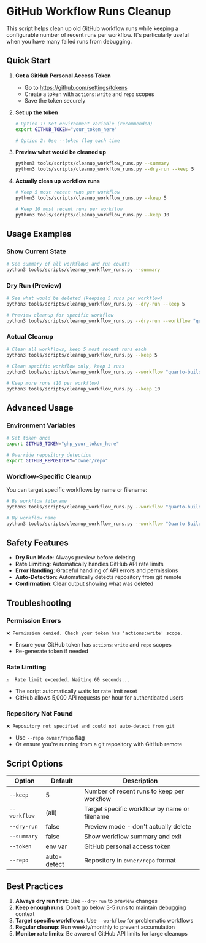 # GitHub Workflow Runs Cleanup

This script helps clean up old GitHub workflow runs while keeping a configurable number of recent runs per workflow. It's particularly useful when you have many failed runs from debugging.

## Quick Start

1. **Get a GitHub Personal Access Token**
   - Go to https://github.com/settings/tokens
   - Create a token with `actions:write` and `repo` scopes
   - Save the token securely

2. **Set up the token**
   ```bash
   # Option 1: Set environment variable (recommended)
   export GITHUB_TOKEN="your_token_here"
   
   # Option 2: Use --token flag each time
   ```

3. **Preview what would be cleaned up**
   ```bash
   python3 tools/scripts/cleanup_workflow_runs.py --summary
   python3 tools/scripts/cleanup_workflow_runs.py --dry-run --keep 5
   ```

4. **Actually clean up workflow runs**
   ```bash
   # Keep 5 most recent runs per workflow
   python3 tools/scripts/cleanup_workflow_runs.py --keep 5
   
   # Keep 10 most recent runs per workflow
   python3 tools/scripts/cleanup_workflow_runs.py --keep 10
   ```

## Usage Examples

### Show Current State
```bash
# See summary of all workflows and run counts
python3 tools/scripts/cleanup_workflow_runs.py --summary
```

### Dry Run (Preview)
```bash
# See what would be deleted (keeping 5 runs per workflow)
python3 tools/scripts/cleanup_workflow_runs.py --dry-run --keep 5

# Preview cleanup for specific workflow
python3 tools/scripts/cleanup_workflow_runs.py --dry-run --workflow "quarto-build-container.yml" --keep 3
```

### Actual Cleanup
```bash
# Clean all workflows, keep 5 most recent runs each
python3 tools/scripts/cleanup_workflow_runs.py --keep 5

# Clean specific workflow only, keep 3 runs
python3 tools/scripts/cleanup_workflow_runs.py --workflow "quarto-build-container.yml" --keep 3

# Keep more runs (10 per workflow)
python3 tools/scripts/cleanup_workflow_runs.py --keep 10
```

## Advanced Usage

### Environment Variables
```bash
# Set token once
export GITHUB_TOKEN="ghp_your_token_here"

# Override repository detection
export GITHUB_REPOSITORY="owner/repo"
```

### Workflow-Specific Cleanup
You can target specific workflows by name or filename:
```bash
# By workflow filename
python3 tools/scripts/cleanup_workflow_runs.py --workflow "quarto-build-container.yml" --keep 3

# By workflow name
python3 tools/scripts/cleanup_workflow_runs.py --workflow "Quarto Build" --keep 3
```

## Safety Features

- **Dry Run Mode**: Always preview before deleting
- **Rate Limiting**: Automatically handles GitHub API rate limits
- **Error Handling**: Graceful handling of API errors and permissions
- **Auto-Detection**: Automatically detects repository from git remote
- **Confirmation**: Clear output showing what was deleted

## Troubleshooting

### Permission Errors
```
❌ Permission denied. Check your token has 'actions:write' scope.
```
- Ensure your GitHub token has `actions:write` and `repo` scopes
- Re-generate token if needed

### Rate Limiting
```
⚠️  Rate limit exceeded. Waiting 60 seconds...
```
- The script automatically waits for rate limit reset
- GitHub allows 5,000 API requests per hour for authenticated users

### Repository Not Found
```
❌ Repository not specified and could not auto-detect from git
```
- Use `--repo owner/repo` flag
- Or ensure you're running from a git repository with GitHub remote

## Script Options

| Option | Default | Description |
|--------|---------|-------------|
| `--keep` | 5 | Number of recent runs to keep per workflow |
| `--workflow` | (all) | Target specific workflow by name or filename |
| `--dry-run` | false | Preview mode - don't actually delete |
| `--summary` | false | Show workflow summary and exit |
| `--token` | env var | GitHub personal access token |
| `--repo` | auto-detect | Repository in `owner/repo` format |

## Best Practices

1. **Always dry run first**: Use `--dry-run` to preview changes
2. **Keep enough runs**: Don't go below 3-5 runs to maintain debugging context
3. **Target specific workflows**: Use `--workflow` for problematic workflows
4. **Regular cleanup**: Run weekly/monthly to prevent accumulation
5. **Monitor rate limits**: Be aware of GitHub API limits for large cleanups
